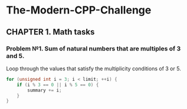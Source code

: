 # The-Modern-CPP-Challenge

## CHAPTER 1. Math tasks

### Problem №1. Sum of natural numbers that are multiples of 3 and 5.
Loop through the values that satisfy the multiplicity conditions of 3 or 5.
```cpp
for (unsigned int i = 3; i < limit; ++i) {
    if (i % 3 == 0 || i % 5 == 0) {
        summary += i;
    }
}
```

